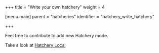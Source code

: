 +++
title = "Write your own hatchery"
weight = 4

[menu.main]
parent = "hatcheries"
identifier = "hatchery_write_hatchery"

+++

Feel free to contribute to add new Hatchery mode.

Take a look at [Hatchery Local](https://github.com/ovh/cds/blob/master/engine/hatchery/local/local.go)
